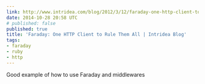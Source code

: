 ```yaml
---
link: http://www.intridea.com/blog/2012/3/12/faraday-one-http-client-to-rule-them-all
date: 2014-10-28 20:58 UTC
# published: false
published: true
title: 'Faraday: One HTTP Client to Rule Them All | Intridea Blog'
tags:
- faraday
- ruby
- http
---
```


Good example of how to use Faraday and middlewares
